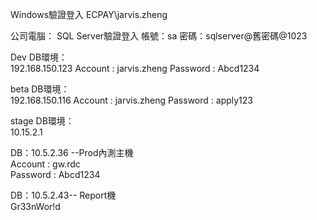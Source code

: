 
Windows驗證登入
ECPAY\jarvis.zheng

公司電腦：
SQL Server驗證登入
帳號：sa
密碼：sqlserver@舊密碼@1023


Dev DB環境：  
192.168.150.123
Account : jarvis.zheng
Password : Abcd1234

beta DB環境：  
192.168.150.116
Account : jarvis.zheng
Password : apply123

stage DB環境：  
10.15.2.1

DB：10.5.2.36 --Prod內測主機  
Account : gw.rdc  
Password : Abcd1234

DB：10.5.2.43-- Report機  
Gr33nWor!d